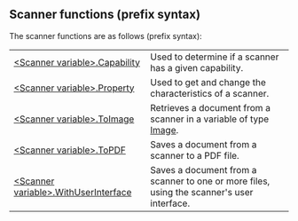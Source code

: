
## Scanner functions (prefix syntax)

<a name="NOTE1"></a>
<a name="NOTE1_1"></a>
The scanner functions are as follows (prefix syntax):



|   |   |
| --- | --- |
| [&lt;Scanner variable&gt;.Capability](../WDLang6/1410088721.md) | Used to determine if a scanner has a given capability. |
| [&lt;Scanner variable&gt;.Property](../WDLang6/1410087863.md) | Used to get and change the characteristics of a scanner. |
| [&lt;Scanner variable&gt;.ToImage](../WDLang6/1410087864.md) | Retrieves a document from a scanner in a variable of type [Image](../WDLang1/1000019650.md). |
| [&lt;Scanner variable&gt;.ToPDF](../WDLang6/1410087866.md) | Saves a document from a scanner to a PDF file. |
| [&lt;Scanner variable&gt;.WithUserInterface](../WDLang6/1410087860.md) | Saves a document from a scanner to one or more files, using the scanner's user interface. |






